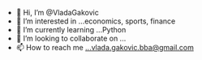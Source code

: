 - 👋 Hi, I’m @VladaGakovic
- 👀 I’m interested in ...economics, sports, finance
- 🌱 I’m currently learning ...Python
- 💞️ I’m looking to collaborate on ...
- 📫 How to reach me ...vlada.gakovic.bba@gmail.com

<!---
VladaGakovic/VladaGakovic is a ✨ special ✨ repository because its `README.md` (this file) appears on your GitHub profile.
You can click the Preview link to take a look at your changes.
